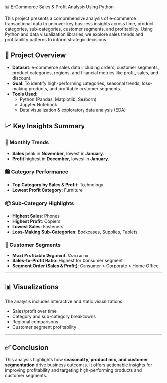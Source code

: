 📊 E-Commerce Sales & Profit Analysis Using Python

This project presents a comprehensive analysis of e-commerce transactional data to uncover key business insights across time, product categories, sub-categories, customer segments, and profitability. Using Python and data visualization libraries, we explore sales trends and profitability patterns to inform strategic decisions.



## 🧾 Project Overview

- **Dataset**:  e-commerce sales data including orders, customer segments, product categories, regions, and financial metrics like profit, sales, and discount.
- **Goal**: To identify high-performing categories, seasonal trends, loss-making products, and profitable customer segments.
- **Tools Used**:
  - Python (Pandas, Matplotlib, Seaborn)
  - Jupyter Notebook
  - Data visualization & exploratory data analysis (EDA)




## 📈 Key Insights Summary

### 📅 Monthly Trends
- **Sales** peak in **November**, lowest in **January**.
- **Profit** highest in **December**, lowest in **January**.

### 🛍️ Category Performance
- **Top Category by Sales & Profit**: Technology  
- **Lowest Profit Category**: Furniture  

### 📦 Sub-Category Highlights
- **Highest Sales**: Phones  
- **Highest Profit**: Copiers  
- **Lowest Sales**: Fasteners  
- **Loss-Making Sub-Categories**: Bookcases, Supplies, Tablets

### 👥 Customer Segments
- **Most Profitable Segment**: Consumer  
- **Sales-to-Profit Ratio**: Highest for Consumer segment  
- **Segment Order (Sales & Profit)**: Consumer > Corporate > Home Office

---

## 📊 Visualizations

The analysis includes interactive and static visualizations:
- Sales/profit over time
- Category and sub-category breakdowns
- Regional comparisons
- Customer segment profitability

---

## ✅ Conclusion

This analysis highlights how **seasonality, product mix, and customer segmentation** drive business outcomes. It offers actionable insights for improving profitability and targeting high-performing products and customer segments.


